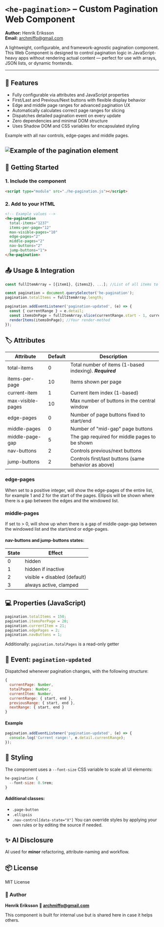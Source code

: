 # `<he-pagination>` – Custom Pagination Web Component

**Author:** Henrik Eriksson  
**Email:** [archmiffo@gmail.com](mailto:archmiffo@gmail.com)

A lightweight, configurable, and framework-agnostic pagination component.  
This Web Component is designed to control pagination logic in JavaScript-heavy apps without rendering actual content — perfect for use with arrays, JSON lists, or dynamic frontends.

---

## 🔧 Features

- Fully configurable via attributes and JavaScript properties
- First/Last and Previous/Next buttons with flexible display behavior
- Edge and middle page ranges for advanced pagination UX
- Automatically calculates correct page ranges for slicing
- Dispatches detailed pagination event on every update
- Zero dependencies and minimal DOM structure
- Uses Shadow DOM and CSS variables for encapsulated styling

Example with all nav controls, edge-pages and middle pages.  

![Example of the pagination element](https://heriksson.se/pagination.png)
---

## 🚀 Getting Started

### 1. Include the component

```html
<script type="module" src="./he-pagination.js"></script>
```
### 2. Add to your HTML
```html
<!-- Example values -->
<he-pagination
  total-items="1237"
  items-per-page="12"
  max-visible-pages="10"
  edge-pages="2"
  middle-pages="2"
  nav-buttons="2"
  jump-buttons="1">
</he-pagination>
```
## 📤 Usage & Integration
```javascript
const fullItemArray = [{item1}, {items2}, ...]; //List of all items to be paginated.

const pagination = document.querySelector('he-pagination');
pagination.totalItems = fullItemArray.length;

pagination.addEventListener('pagination-updated', (e) => {
  const { currentRange } = e.detail;
  const itemsOnPage = fullItemArray.slice(currentRange.start - 1, currentRange.end);
  renderItems(itemsOnPage); //Your render-method
});
```
## 🏷️ Attributes
|Attribute|Default|Description|
|---|---|---|
|total-items|0|Total number of items (1-based indexing). **_Required_**|
|items-per-page|10|Items shown per page|
|current-item|1|Current item index (1-based)|
|max-visible-pages|10|Max number of buttons in the central window|
|edge-pages|0|Number of page buttons fixed to start/end|
|middle-pages|0|Number of "mid-gap" page buttons|
|middle-page-gap|5|The gap required for middle pages to be shown|
|nav-buttons|2|Controls previous/next buttons|
|jump-buttons|2|Controls first/last buttons (same behavior as above)|

### edge-pages
When set to a positive integer, will show the edge-pages of the entire list, for example 1 and 2 for the start of the pages.
Ellipsis will be shown where there is a gap between the edges and the windowed list.

### middle-pages
If set to > 0, will show up when there is a gap of middle-page-gap between the windowed list and the start/end or edge-pages. 

#### nav-buttons and jump-buttons states:

|State|Effect|
|---|---|
|0|hidden|
|1|hidden if inactive|
|2|visible + disabled (default)|
|3|always active, clamped|

## 💻 Properties (JavaScript)
```javascript
pagination.totalItems = 150;
pagination.itemsPerPage = 20;
pagination.currentItem = 21;
pagination.edgePages = 2;
pagination.navButtons = 1;
```
Additionally:
`pagination.totalPages` is a read-only getter

## 📡 Event: `pagination-updated`
Dispatched whenever pagination changes, with the following structure:
```javascript
{
  currentPage: Number,
  totalPages: Number,
  currentItem: Number,
  currentRange: { start, end },
  previousRange: { start, end },
  nextRange: { start, end }
}
```
#### Example
```javascript
pagination.addEventListener('pagination-updated', (e) => {
  console.log('Current range:', e.detail.currentRange);
});
```

## 🎨 Styling
The component uses a `--font-size` CSS variable to scale all UI elements:
```javascript
he-pagination {
  --font-size: 0.9rem;
}
```
#### Additional classes:
+ `.page-button`
+ `.ellipsis`
+ `.nav-control[data-state="X"]`
You can override styles by applying your own rules or by editing the source if needed.

## ✨ AI Disclosure
AI used for **minor** refactoring, attribute-naming and workflow. 

## 📦 License
MIT License

### 👤 Author
**Henrik Eriksson**
**📧 archmiffo@gmail.com**

This component is built for internal use but is shared here in case it helps others.

